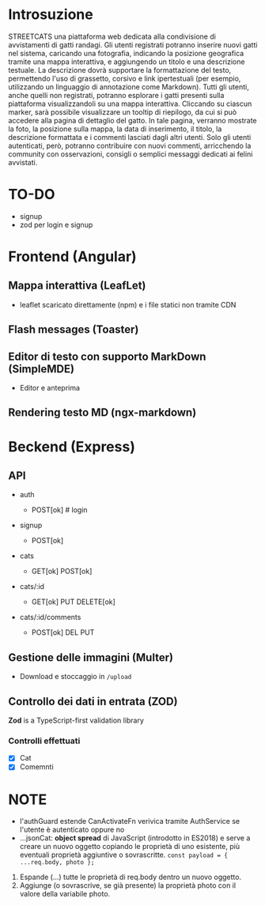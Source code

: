 # Introsuzione
STREETCATS una piattaforma web dedicata alla condivisione di avvistamenti di 
gatti randagi. Gli utenti registrati potranno inserire nuovi gatti nel sistema, caricando una fotografia, 
indicando la posizione geografica tramite una mappa interattiva, e aggiungendo un titolo e una 
descrizione testuale. La descrizione dovrà supportare la formattazione del testo, permettendo l'uso 
di grassetto, corsivo e link ipertestuali (per esempio, utilizzando un linguaggio di annotazione come 
Markdown). 
Tutti gli utenti, anche quelli non registrati, potranno esplorare i gatti presenti sulla piattaforma 
visualizzandoli su una mappa interattiva. Cliccando su ciascun marker, sarà possibile visualizzare un 
tooltip di riepilogo, da cui si può accedere alla pagina di dettaglio del gatto. In tale pagina, verranno 
mostrate la foto, la posizione sulla mappa, la data di inserimento, il titolo, la descrizione formattata 
e i commenti lasciati dagli altri utenti. Solo gli utenti autenticati, però, potranno contribuire con 
nuovi commenti, arricchendo la community con osservazioni, consigli o semplici messaggi dedicati 
ai felini avvistati.

# TO-DO

- signup
- zod per login e signup

# Frontend (Angular)

## Mappa interattiva (LeafLet)

- leaflet scaricato direttamente (npm) e i file statici non tramite CDN

## Flash messages (Toaster)

## Editor di testo con supporto MarkDown (SimpleMDE)

- Editor e anteprima

## Rendering testo MD (ngx-markdown)


# Beckend (Express)

## API

- auth
    - POST[ok] # login
- signup
    - POST[ok]

- cats 
    - GET[ok] POST[ok]
- cats/:id 
    - GET[ok] PUT DELETE[ok]
- cats/:id/comments
    - POST[ok] DEL PUT

## Gestione delle immagini (Multer)

- Download e stoccaggio in `/upload`

## Controllo dei dati in entrata (ZOD)
**Zod** is a TypeScript-first validation library

### Controlli effettuati

- [x] Cat
- [x] Comemnti

# NOTE

- l'authGuard estende CanActivateFn verivica tramite AuthService se l'utente è autenticato oppure no
- ...jsonCat: **object spread** di JavaScript (introdotto in ES2018) e serve a creare un nuovo oggetto copiando le proprietà di uno esistente, più eventuali proprietà aggiuntive o sovrascritte.
`const payload = { ...req.body, photo };`
1) Espande (...) tutte le proprietà di req.body dentro un nuovo oggetto.
2) Aggiunge (o sovrascrive, se già presente) la proprietà photo con il valore della variabile photo.